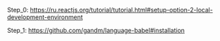 Step_0:
  https://ru.reactjs.org/tutorial/tutorial.html#setup-option-2-local-development-environment

Step_1:
  https://github.com/gandm/language-babel#installation
